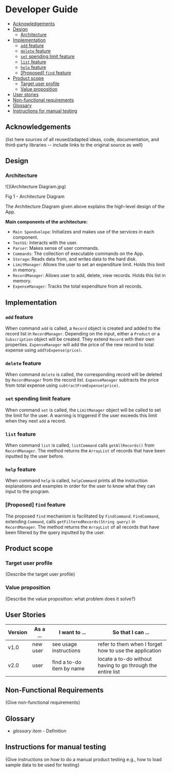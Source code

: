 # Developer Guide

- [Acknowledgements](#acknowledgements)
- [Design](#design)
  - [Architecture](#architecture)
- [Implementation](#implementation)
  - [`add` feature](#add-feature)
  - [`delete` feature](#delete-feature)
  - [`set` spending limit feature](#set-spending-limit-feature)
  - [`list` feature](#list-feature)
  - [`help` feature](#help-feature)
  - [[Proposed] `find` feature](#proposed-find-feature)
- [Product scope](#product-scope)
  - [Target user profile](#target-user-profile)
  - [Value proposition](#value-proposition)
- [User stories](#user-stories)
- [Non-functional requirements](#non-functional-requirements)
- [Glossary](#glossary)
- [Instructions for manual testing](#instructions-for-manual-testing)

## Acknowledgements

{list here sources of all reused/adapted ideas, code, documentation, and third-party libraries -- include links to the original source as well}

## Design
### Architecture
![](Architecture Diagram.jpg)

Fig 1 - Architecture Diagram

The Architecture Diagram given above explains the high-level design of the App.

**Main components of the architecture:**
- `Main Spendvelope`: Initializes and makes use of the services in each component.
- `TextUi`: Interacts with the user.
- `Parser`: Makes sense of user commands.
- `Commands`: The collection of executable commands on the App.
- `Storage`: Reads data from, and writes data to the hard disk.
- `LimitManager`: Allows the user to set an expenditure limit. Holds this limit in memory.
- `RecordManager`: Allows user to add, delete, view records. Holds this list in memory.
- `ExpenseManager`: Tracks the total expenditure from all records.

## Implementation
### `add` feature
When command `add` is called, a `Record` object is created and added to the record list in `RecordManager`. Depending 
on the input, either a `Product` or a `Subscription` object will be created. They extend `Record` with their own 
properties. `ExpenseManager` will add the price of the new record to total expense using `addToExpense(price)`.

### `delete` feature
When command `delete` is called, the corresponding record will be deleted by `RecordManager` from the record list. 
`ExpenseManager` subtracts the price from total expense using `subtractFromExpense(price)`.

### `set` spending limit feature
When command `set` is called, the `LimitManager` object will be called to set the limit for the user. A warning is 
triggered if the user exceeds this limit when they next `add` a record.

### `list` feature
When command `list` is called, `listCommand` calls `getAllRecords()` from `RecordManager`. The method returns 
the `ArrayList` of records that have been inputted by the user before.

### `help` feature
When command `help` is called, `helpCommand` prints all the instruction explanations and examples in order for the user 
to know what they can input to the program.

### [Proposed] `find` feature
The proposed `find` mechanism is facilitated by `FindCommand`. `FindCommand`, extending `Command`, calls
`getFilteredRecords(String query)` in `RecordManager`. The method returns the `ArrayList` of all records that have been 
filtered by the query inputted by the user.

## Product scope
### Target user profile

{Describe the target user profile}

### Value proposition

{Describe the value proposition: what problem does it solve?}

## User Stories

|Version| As a ... | I want to ... | So that I can ...|
|--------|----------|---------------|------------------|
|v1.0|new user|see usage instructions|refer to them when I forget how to use the application|
|v2.0|user|find a to-do item by name|locate a to-do without having to go through the entire list|

## Non-Functional Requirements

{Give non-functional requirements}

## Glossary

* *glossary item* - Definition

## Instructions for manual testing

{Give instructions on how to do a manual product testing e.g., how to load sample data to be used for testing}

